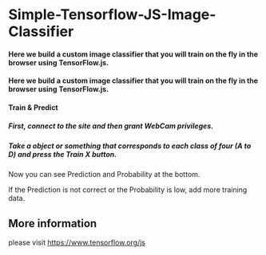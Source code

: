 # Simple-Tensorflow-JS-Image-Classifier
#### Here we build a custom image classifier that you will train on the fly in the browser using TensorFlow.js.

#### Here we build a custom image classifier that you will train on the fly in the browser using TensorFlow.js.

#### Train & Predict
##### First, connect to the site and then grant WebCam privileges. 

##### Take a object or something that corresponds to each class of four (A to D) and press the Train X button.

Now you can see Prediction and Probability at the bottom.

If the Prediction is not correct or the Probability is low, add more training data.

## More information
please visit https://www.tensorflow.org/js

